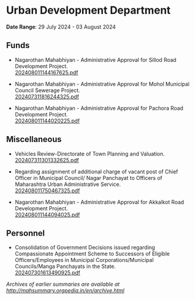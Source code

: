 # Urban Development Department

**Date Range**: 29 July 2024 - 03 August 2024


## Funds
- Nagarothan Mahabhiyan - Administrative Approval for Sillod Road Development Project.\
  [202408011144167625.pdf](https://gr.maharashtra.gov.in/Site/Upload/Government%20Resolutions/English/202408011144167625.pdf)

- Nagarothan Mahabhiyan - Administrative Approval for Mohol Municipal Council Sewerage Project.\
  [202407311816244325.pdf](https://gr.maharashtra.gov.in/Site/Upload/Government%20Resolutions/English/202407311816244325.pdf)

- Nagarothan Mahabhiyan - Administrative Approval for Pachora Road Development Project.\
  [202408011144020225.pdf](https://gr.maharashtra.gov.in/Site/Upload/Government%20Resolutions/English/202408011144020225.pdf)

## Miscellaneous
- Vehicles Review-Directorate of Town Planning and Valuation.\
  [202407311301332625.pdf](https://gr.maharashtra.gov.in/Site/Upload/Government%20Resolutions/English/202407311301332625.pdf)

- Regarding assignment of additional charge of vacant post of Chief Officer in Municipal Council/ Nagar Panchayat to Officers of Maharashtra Urban Administrative Service.\
  [202408011750467325.pdf](https://gr.maharashtra.gov.in/Site/Upload/Government%20Resolutions/English/202408011750467325.pdf)

- Nagarothan Mahabhiyan - Administrative Approval for Akkalkot Road Development Project.\
  [202408011144094025.pdf](https://gr.maharashtra.gov.in/Site/Upload/Government%20Resolutions/English/202408011144094025.pdf)

## Personnel
- Consolidation of Government Decisions issued regarding Compassionate Appointment Scheme to Successors of Eligible Officers/Employees in Municipal Corporations/Municipal Councils/Manga Panchayats in the State.\
  [202407301613490925.pdf](https://gr.maharashtra.gov.in/Site/Upload/Government%20Resolutions/English/202407301613490925.pdf)


*Archives of earlier summaries are available at http://mahsummary.orgpedia.in/en/archive.html*